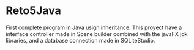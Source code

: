 # Reto5Java
First complete program in Java usign inheritance. 
This proyect have a interface controller made in Scene builder combined with the javaFX jdk libraries, 
and a database connection made in SQLiteStudio.
